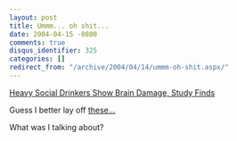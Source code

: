 ```yaml
---
layout: post
title: Ummm... oh shit...
date: 2004-04-15 -0800
comments: true
disqus_identifier: 325
categories: []
redirect_from: "/archive/2004/04/14/ummm-oh-shit.aspx/"
---
```


[Heavy Social Drinkers Show Brain Damage, Study
Finds](http://story.news.yahoo.com/news?tmpl=story2&u=/nm/health_drinkers_dc "Heavy Social Drinkers Show Brain Damage, Study Finds")

Guess I better lay off
[these...](https://haacked.com/archive/2004/03/30/a-new-drink.aspx)

What was I talking about?

